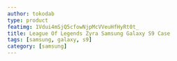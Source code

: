 ```yaml
---
author: tokodab
type: product
featimg: 1Vdui4mSjQ5cfowNjpMcVVeuHfHyRt0t_
title: League Of Legends Zyra Samsung Galaxy S9 Case
tags: [samsung, galaxy, s9]
category: [samsung]
---
```

